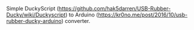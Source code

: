 Simple DuckyScript (https://github.com/hak5darren/USB-Rubber-Ducky/wiki/Duckyscript) to Arduino (https://kr0no.me/post/2016/10/usb-rubber-ducky-arduino) converter.
